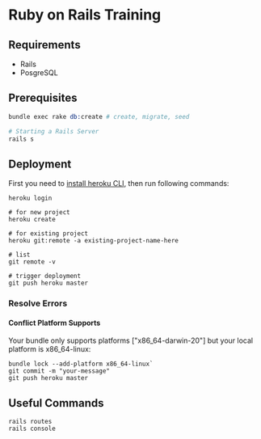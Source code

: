 <!-- # README

This README would normally document whatever steps are necessary to get the
application up and running.

Things you may want to cover:

* Ruby version

* System dependencies

* Configuration

* Database creation

* Database initialization

* How to run the test suite

* Services (job queues, cache servers, search engines, etc.)

* Deployment instructions

* ... -->
# Ruby on Rails Training
## Requirements
* Rails
* PosgreSQL

## Prerequisites
```s
bundle exec rake db:create # create, migrate, seed

# Starting a Rails Server
rails s
```

## Deployment
First you need to [install heroku CLI](https://devcenter.heroku.com/articles/heroku-cli#install-the-heroku-cli), then run following commands:
```shell
heroku login

# for new project
heroku create

# for existing project
heroku git:remote -a existing-project-name-here

# list
git remote -v

# trigger deployment
git push heroku master
```

### Resolve Errors
#### Conflict Platform Supports
Your bundle only supports platforms ["x86_64-darwin-20"] but your local platform is x86_64-linux:
```
bundle lock --add-platform x86_64-linux`
git commit -m "your-message"
git push heroku master
```

## Useful Commands
```shell
rails routes
rails console
```
